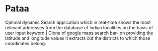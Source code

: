 # Pataa
Optimal dynamic Search application which in real-time shows the most relevant addresses from the database of Indian localities on the basis of user input keyword | Clone of google maps search bar- on providing the latitude and longitude values it extracts out the districts to which those coordinates belong.
